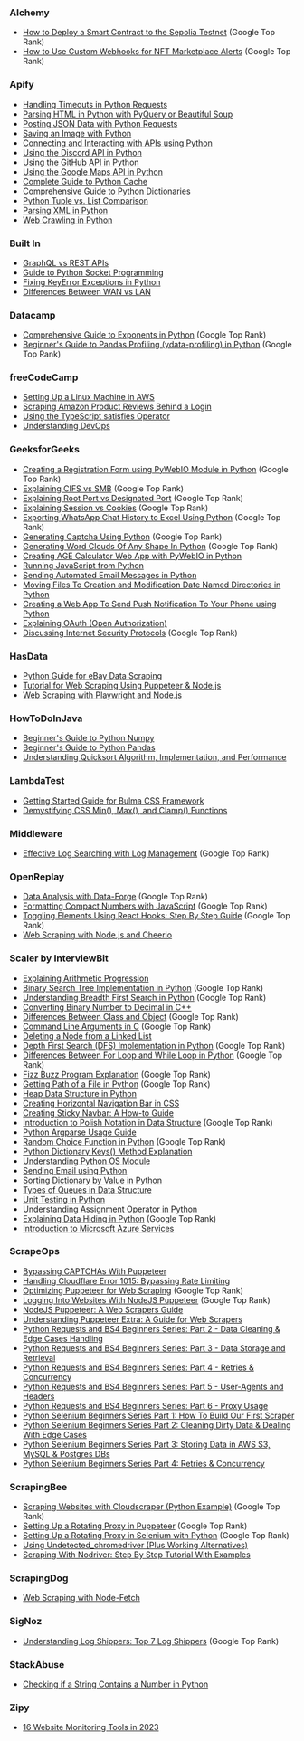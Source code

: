 ### Alchemy
- [How to Deploy a Smart Contract to the Sepolia Testnet](https://docs.alchemy.com/docs/how-to-deploy-a-smart-contract-to-the-sepolia-testnet) (Google Top Rank)
- [How to Use Custom Webhooks for NFT Marketplace Alerts](https://docs.alchemy.com/docs/how-to-use-custom-webhooks-for-nft-marketplace-alerts) (Google Top Rank)

### Apify
- [Handling Timeouts in Python Requests](https://blog.apify.com/python-requests-timeout/)
- [Parsing HTML in Python with PyQuery or Beautiful Soup](https://blog.apify.com/how-to-parse-html-in-python/)
- [Posting JSON Data with Python Requests](https://blog.apify.com/python-post-request/)
- [Saving an Image with Python](https://blog.apify.com/save-image-python/)
- [Connecting and Interacting with APIs using Python](https://blog.apify.com/python-and-apis/)
- [Using the Discord API in Python](https://blog.apify.com/python-discord-api/)
- [Using the GitHub API in Python](https://blog.apify.com/python-github-api/)
- [Using the Google Maps API in Python](https://blog.apify.com/google-maps-api-python/)
- [Complete Guide to Python Cache](https://blog.apify.com/python-cache-complete-guide/)
- [Comprehensive Guide to Python Dictionaries](https://blog.apify.com/python-dictionaries-ultimate-guide/)
- [Python Tuple vs. List Comparison](https://blog.apify.com/python-tuple-vs-list/)
- [Parsing XML in Python](https://blog.apify.com/python-parse-xml/)
- [Web Crawling in Python](https://blog.apify.com/python-webcrawling/)

### Built In
- [GraphQL vs REST APIs](https://builtin.com/software-engineering-perspectives/graphql-vs-rest)
- [Guide to Python Socket Programming](https://builtin.com/data-science/python-socket)
- [Fixing KeyError Exceptions in Python](https://builtin.com/data-science/keyerror-python)
- [Differences Between WAN vs LAN](https://builtin.com/software-engineering-perspectives/wan-vs-lan)

### Datacamp
- [Comprehensive Guide to Exponents in Python](https://www.datacamp.com/tutorial/exponents-in-python) (Google Top Rank)
- [Beginner's Guide to Pandas Profiling (ydata-profiling) in Python](https://www.datacamp.com/tutorial/pandas-profiling-ydata-profiling-in-python-guide) (Google Top Rank)

### freeCodeCamp
- [Setting Up a Linux Machine in AWS](https://www.freecodecamp.org/news/aws-basics-for-devops/)
- [Scraping Amazon Product Reviews Behind a Login](https://www.freecodecamp.org/news/how-to-scrape-amazon-product-reviews-behind-a-login/)
- [Using the TypeScript satisfies Operator](https://www.freecodecamp.org/news/typescript-satisfies-operator/)
- [Understanding DevOps](https://www.freecodecamp.org/news/how-devops-works/)

### GeeksforGeeks
- [Creating a Registration Form using PyWebIO Module in Python](https://www.geeksforgeeks.org/create-a-registration-form-using-pywebio-module-in-python/) (Google Top Rank)
- [Explaining CIFS vs SMB](https://www.geeksforgeeks.org/difference-between-cifs-vs-smb/) (Google Top Rank)
- [Explaining Root Port vs Designated Port](https://www.geeksforgeeks.org/difference-between-root-port-and-designated-port/) (Google Top Rank)
- [Explaining Session vs Cookies](https://www.geeksforgeeks.org/difference-between-session-and-cookies/) (Google Top Rank)
- [Exporting WhatsApp Chat History to Excel Using Python](https://www.geeksforgeeks.org/export-whatsapp-chat-history-to-excel-using-python/) (Google Top Rank)
- [Generating Captcha Using Python](https://www.geeksforgeeks.org/generate-captcha-using-python/) (Google Top Rank)
- [Generating Word Clouds Of Any Shape In Python](https://www.geeksforgeeks.org/generate-word-clouds-of-any-shape-in-python/) (Google Top Rank)
- [Creating AGE Calculator Web App with PyWebIO in Python](https://www.geeksforgeeks.org/how-to-create-age-calculator-web-app-pywebio-in-python/) 
- [Running JavaScript from Python](https://www.geeksforgeeks.org/how-to-run-javascript-from-python/)
- [Sending Automated Email Messages in Python](https://www.geeksforgeeks.org/how-to-send-automated-email-messages-in-python/)
- [Moving Files To Creation and Modification Date Named Directories in Python](https://www.geeksforgeeks.org/python-move-files-to-creation-and-modification-date-named-directories/)
- [Creating a Web App To Send Push Notification To Your Phone using Python](https://www.geeksforgeeks.org/python-web-app-to-send-push-notification-to-your-phone/)
- [Explaining OAuth (Open Authorization)](https://www.geeksforgeeks.org/explain-oauth-open-authorization/)
- [Discussing Internet Security Protocols](https://www.geeksforgeeks.org/types-of-internet-security-protocols/) (Google Top Rank)

### HasData
- [Python Guide for eBay Data Scraping](https://scrape-it.cloud/blog/ebay-data-scraping)
- [Tutorial for Web Scraping Using Puppeteer & Node.js](https://scrape-it.cloud/blog/puppeteer-web-scraping)
- [Web Scraping with Playwright and Node.js](https://scrape-it.cloud/blog/playwright-web-scraping)

### HowToDoInJava
- [Beginner's Guide to Python Numpy](https://howtodoinjava.com/python/numpy/python-numpy-tutorial/)
- [Beginner's Guide to Python Pandas](https://howtodoinjava.com/python/pandas/python-pandas/)
- [Understanding Quicksort Algorithm, Implementation, and Performance](https://howtodoinjava.com/algorithm/quicksort-java-example/)

### LambdaTest
- [Getting Started Guide for Bulma CSS Framework](https://www.lambdatest.com/blog/bulma-css-framework/)
- [Demystifying CSS Min(), Max(), and Clamp() Functions](https://www.lambdatest.com/blog/css-min-max-clamp-functions/)

### Middleware
- [Effective Log Searching with Log Management](https://middleware.io/blog/search-logs-effectively-with-log-management/) (Google Top Rank)

### OpenReplay
- [Data Analysis with Data-Forge](https://blog.openreplay.com/data-analysis-with-data-forge/) (Google Top Rank)
- [Formatting Compact Numbers with JavaScript](https://blog.openreplay.com/formatting-compact-numbers-with-javascript/) (Google Top Rank)
- [Toggling Elements Using React Hooks: Step By Step Guide](https://blog.openreplay.com/step-by-step--toggling-elements-using-react-hooks/) (Google Top Rank)
- [Web Scraping with Node.js and Cheerio](https://blog.openreplay.com/web-scraping-with-node-js-and-cheerio/)

### Scaler by InterviewBit
- [Explaining Arithmetic Progression](https://www.scaler.com/topics/arithmetic-progression/)
- [Binary Search Tree Implementation in Python](https://www.scaler.com/topics/binary-search-tree-python/) (Google Top Rank)
- [Understanding Breadth First Search in Python](https://www.scaler.com/topics/breadth-first-search-python/) (Google Top Rank)
- [Converting Binary Number to Decimal in C++](https://www.scaler.com/topics/binary-to-decimal-in-cpp/)
- [Differences Between Class and Object](https://www.scaler.com/topics/difference-between-class-and-object/) (Google Top Rank)
- [Command Line Arguments in C](https://www.scaler.com/topics/c/command-line-arguments-in-c/) (Google Top Rank)
- [Deleting a Node from a Linked List](https://www.scaler.com/topics/delete-a-node-from-linked-list/) 
- [Depth First Search (DFS) Implementation in Python](https://www.scaler.com/topics/dfs-python/) (Google Top Rank)
- [Differences Between For Loop and While Loop in Python](https://www.scaler.com/topics/difference-between-for-and-while-loop-in-python/) (Google Top Rank)
- [Fizz Buzz Program Explanation](https://www.scaler.com/topics/fizz-buzz-program/) (Google Top Rank)
- [Getting Path of a File in Python](https://www.scaler.com/topics/get-path-of-file-python/) (Google Top Rank)
- [Heap Data Structure in Python](https://www.scaler.com/topics/heap-in-python/)
- [Creating Horizontal Navigation Bar in CSS](https://www.scaler.com/topics/horizontal-navigation-bar-css/)
- [Creating Sticky Navbar: A How-to Guide](https://www.scaler.com/topics/sticky-navbar-css/)
- [Introduction to Polish Notation in Data Structure](https://www.scaler.com/topics/polish-notation-in-data-structure/) (Google Top Rank)
- [Python Argparse Usage Guide](https://www.scaler.com/topics/python-argparse/)
- [Random Choice Function in Python](https://www.scaler.com/topics/python-choice/) (Google Top Rank)
- [Python Dictionary Keys() Method Explanation](https://www.scaler.com/topics/python-dictionary-keys/)
- [Understanding Python OS Module](https://www.scaler.com/topics/os-module-in-python/)
- [Sending Email using Python](https://www.scaler.com/topics/send-email-using-python/)
- [Sorting Dictionary by Value in Python](https://www.scaler.com/topics/sort-dictionary-by-value-in-python/)
- [Types of Queues in Data Structure](https://www.scaler.com/topics/types-of-queue/)
- [Unit Testing in Python](https://www.scaler.com/topics/unit-testing-in-python/)
- [Understanding Assignment Operator in Python](https://www.scaler.com/topics/assignment-operator-in-python/)
- [Explaining Data Hiding in Python](https://www.scaler.com/topics/data-hiding-in-python/) (Google Top Rank)
- [Introduction to Microsoft Azure Services](https://www.scaler.com/topics/what-is-azure/)

### ScrapeOps
- [Bypassing CAPTCHAs With Puppeteer](https://scrapeops.io/puppeteer-web-scraping-playbook/bypass-captchas-with-puppeteer/)
- [Handling Cloudflare Error 1015: Bypassing Rate Limiting](https://scrapeops.io/web-scraping-playbook/cloudflare-error-1015/)
- [Optimizing Puppeteer for Web Scraping](https://scrapeops.io/puppeteer-web-scraping-playbook/nodejs-puppeteer-optimize-puppeteer/) (Google Top Rank)
- [Logging Into Websites With NodeJS Puppeteer](https://scrapeops.io/puppeteer-web-scraping-playbook/nodejs-puppeteer-logging-into-websites/) (Google Top Rank)
- [NodeJS Puppeteer: A Web Scrapers Guide](https://scrapeops.io/puppeteer-web-scraping-playbook/nodejs-puppeteer-guide/)
- [Understanding Puppeteer Extra: A Guide for Web Scrapers](https://scrapeops.io/puppeteer-web-scraping-playbook/nodejs-puppeteer-extra/)
- [Python Requests and BS4 Beginners Series: Part 2 - Data Cleaning & Edge Cases Handling](https://scrapeops.io/python-web-scraping-playbook/python-requests-beautifulsoup-beginners-guide-part-2/)
- [Python Requests and BS4 Beginners Series: Part 3 - Data Storage and Retrieval](https://scrapeops.io/python-web-scraping-playbook/python-requests-beautifulsoup-beginners-guide-part-3/)
- [Python Requests and BS4 Beginners Series: Part 4 - Retries & Concurrency](https://scrapeops.io/python-web-scraping-playbook/python-requests-beautifulsoup-beginners-guide-part-4/)
- [Python Requests and BS4 Beginners Series: Part 5 - User-Agents and Headers](https://scrapeops.io/python-web-scraping-playbook/python-requests-beautifulsoup-beginners-guide-part-5/)
- [Python Requests and BS4 Beginners Series: Part 6 - Proxy Usage](https://scrapeops.io/python-web-scraping-playbook/python-requests-beautifulsoup-beginners-guide-part-6/)
- [Python Selenium Beginners Series Part 1: How To Build Our First Scraper](https://scrapeops.io/selenium-web-scraping-playbook/python-selenium-beginners-guide/)
- [Python Selenium Beginners Series Part 2: Cleaning Dirty Data & Dealing With Edge Cases](https://scrapeops.io/selenium-web-scraping-playbook/python-selenium-beginners-guide-part-2/)
- [Python Selenium Beginners Series Part 3: Storing Data in AWS S3, MySQL & Postgres DBs](https://scrapeops.io/selenium-web-scraping-playbook/python-selenium-beginners-guide-part-3/)
- [Python Selenium Beginners Series Part 4: Retries & Concurrency](https://scrapeops.io/selenium-web-scraping-playbook/python-selenium-beginners-guide-part-4/)

### ScrapingBee
- [Scraping Websites with Cloudscraper (Python Example)](https://www.scrapingbee.com/blog/how-to-scrape-websites-with-cloudscraper-python-example/) (Google Top Rank)
- [Setting Up a Rotating Proxy in Puppeteer](https://www.scrapingbee.com/blog/how-to-set-up-a-rotating-proxy-in-puppeteer/) (Google Top Rank)
- [Setting Up a Rotating Proxy in Selenium with Python](https://www.scrapingbee.com/blog/how-to-set-up-a-rotating-proxy-in-selenium-with-python/) (Google Top Rank)
- [Using Undetected_chromedriver (Plus Working Alternatives)](https://www.scrapingbee.com/blog/undetected-chromedriver-python-tutorial-avoiding-bot-detection/)
- [Scraping With Nodriver: Step By Step Tutorial With Examples](https://www.scrapingbee.com/blog/nodriver-tutorial/)
### ScrapingDog
- [Web Scraping with Node-Fetch](https://www.scrapingdog.com/blog/web-scraping-with-node-fetch/)

### SigNoz
- [Understanding Log Shippers: Top 7 Log Shippers](https://signoz.io/blog/log-shipper/) (Google Top Rank)

### StackAbuse
- [Checking if a String Contains a Number in Python](https://stackabuse.com/check-if-string-contains-a-number-in-python/)

### Zipy
- [16 Website Monitoring Tools in 2023](https://www.zipy.ai/blog/website-monitoring-tools)
